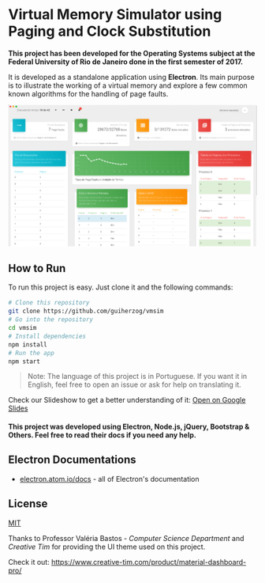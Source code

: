 # Virtual Memory Simulator using Paging and Clock Substitution

**This project has been developed for the Operating Systems subject at the Federal University of Rio de Janeiro done in the first semester of 2017.**

It is developed as a standalone application using **Electron**. Its main purpose is to illustrate the working of a virtual memory and explore a few common known algorithms for the handling of page faults.

![Image of Dashboard](https://github.com/guiherzog/vmsim/blob/master/assets/img/demo.png?raw=true)

## How to Run
To run this project is easy. Just clone it and the following commands:
```bash
# Clone this repository
git clone https://github.com/guiherzog/vmsim
# Go into the repository
cd vmsim
# Install dependencies
npm install
# Run the app
npm start
```

> Note: The language of this project is in Portuguese. If you want it in English, feel free to open an issue or ask for help on translating it.

Check our Slideshow to get a better understanding of it: [Open on Google Slides]( https://docs.google.com/presentation/d/1RkHYf1MC1XA6na4kNTl1VE2YlssxpOwJ6jb7c9DQ7oo/pub?start=false&loop=false&delayms=3000)

#### This project was developed using Electron, Node.js, jQuery, Bootstrap & Others. Feel free to read their docs if you need any help.

## Electron Documentations
- [electron.atom.io/docs](http://electron.atom.io/docs) - all of Electron's documentation

## License

[MIT](LICENSE.md)

Thanks to Professor Valéria Bastos - *Computer Science Department* and *Creative Tim* for providing the UI theme used on this project.

Check it out: https://www.creative-tim.com/product/material-dashboard-pro/
